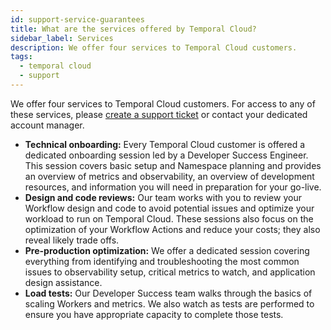 ```yaml
---
id: support-service-guarantees
title: What are the services offered by Temporal Cloud?
sidebar_label: Services
description: We offer four services to Temporal Cloud customers.
tags:
  - temporal cloud
  - support
---
```


We offer four services to Temporal Cloud customers. For access to any of these services, please [create a support ticket](/cloud/support#support-ticket) or contact your dedicated account manager.

- **Technical onboarding:** Every Temporal Cloud customer is offered a dedicated onboarding session led by a Developer Success Engineer.
  This session covers basic setup and Namespace planning and provides an overview of metrics and observability, an overview of development resources, and information you will need in preparation for your go-live.
- **Design and code reviews:** Our team works with you to review your Workflow design and code to avoid potential issues and optimize your workload to run on Temporal Cloud.
  These sessions also focus on the optimization of your Workflow Actions and reduce your costs; they also reveal likely trade offs.
- **Pre-production optimization:** We offer a dedicated session covering everything from identifying and troubleshooting the most common issues to observability setup, critical metrics to watch, and application design assistance.
- **Load tests:** Our Developer Success team walks through the basics of scaling Workers and metrics.
  We also watch as tests are performed to ensure you have appropriate capacity to complete those tests.

